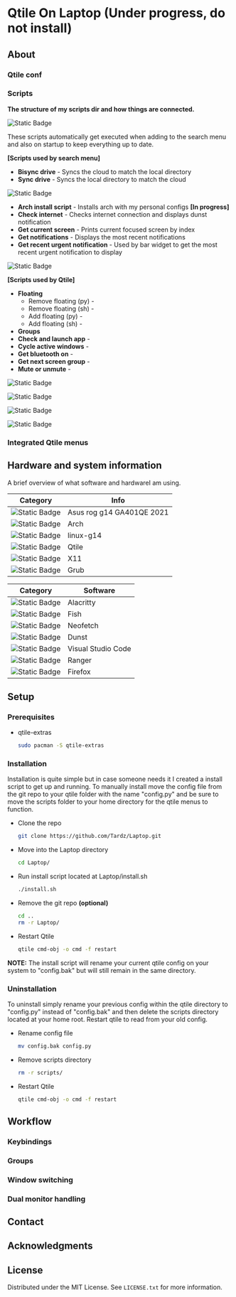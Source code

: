 # Qtile On Laptop **(Under progress, do not install)**

## About

### Qtile conf

### Scripts
**The structure of my scripts dir and how things are connected.**

![Static Badge](https://img.shields.io/badge/Drive-none?style=for-the-badge&color=%23bf616a)

These scripts automatically get executed when adding to the search menu and also on startup to keep everything up to date.  

**[Scripts used by search menu]**

* **Bisync drive** - Syncs the cloud to match the local directory
* **Sync drive** - Syncs the local directory to match the cloud

![Static Badge](https://img.shields.io/badge/Other-none?style=for-the-badge&color=%23d08770)

* **Arch install script** - Installs arch with my personal configs **[In progress]**
* **Check internet** - Checks internet connection and displays dunst notification
* **Get current screen** - Prints current focused screen by index
* **Get notifications** - Displays the most recent notifications
* **Get recent urgent notification** - Used by bar widget to get the most recent urgent notification to display

![Static Badge](https://img.shields.io/badge/Qtile-none?style=for-the-badge&color=%23ebcb8b)

**[Scripts used by Qtile]**

* **Floating**
   * Remove floating (py) - 
   * Remove floating (sh) - 
   * Add floating (py) - 
   * Add floating (sh) - 
* **Groups** 
* **Check and launch app** - 
* **Cycle active windows** - 
* **Get bluetooth on** - 
* **Get next screen group** - 
* **Mute or unmute** - 

![Static Badge](https://img.shields.io/badge/Rofi-none?style=for-the-badge&color=%23a3be8c)

![Static Badge](https://img.shields.io/badge/Systemd-none?style=for-the-badge&color=%238fbcbb)

![Static Badge](https://img.shields.io/badge/Term-none?style=for-the-badge&color=%2381A1C1)

![Static Badge](https://img.shields.io/badge/Udev-none?style=for-the-badge&color=%239B98B7)


### Integrated Qtile menus

## Hardware and system information
A brief overview of what software and hardwareI am using.

| Category           | Info                        |
|--------------------|-----------------------------|
|![Static Badge](https://img.shields.io/badge/Device-none?style=for-the-badge&logo=windows%20terminal&logoColor=%23bf616a&color=%23353b4a)|Asus rog g14 GA401QE 2021|
|![Static Badge](https://img.shields.io/badge/Os-none?style=for-the-badge&logo=windows%20terminal&logoColor=%23d08770&color=%23353b4a)|Arch|
|![Static Badge](https://img.shields.io/badge/Kernel-none?style=for-the-badge&logo=windows%20terminal&logoColor=%23ebcb8b&color=%23353b4a)|linux-g14|
|![Static Badge](https://img.shields.io/badge/Window%20manager-none?style=for-the-badge&logo=power%20virtual%20agents&logoColor=%23a3be8c&color=%23353b4a)|Qtile|
|![Static Badge](https://img.shields.io/badge/Display%20server-none?style=for-the-badge&logo=visual%20studio%20code&logoColor=%238fbcbb&color=%23353b4a)|X11|
|![Static Badge](https://img.shields.io/badge/Boot%20loader-none?style=for-the-badge&logo=files&logoColor=%2381A1C1&color=%23353b4a)|Grub|

| Category           | Software                    |
|--------------------|-----------------------------|
|![Static Badge](https://img.shields.io/badge/Terminal-none?style=for-the-badge&logo=windows%20terminal&logoColor=%23bf616a&color=%23353b4a)|Alacritty|
|![Static Badge](https://img.shields.io/badge/Shell-none?style=for-the-badge&logo=windows%20terminal&logoColor=%23d08770&color=%23353b4a)|Fish|
|![Static Badge](https://img.shields.io/badge/Fetch-none?style=for-the-badge&logo=windows%20terminal&logoColor=%23ebcb8b&color=%23353b4a)|Neofetch|
|![Static Badge](https://img.shields.io/badge/Notifications-none?style=for-the-badge&logo=power%20virtual%20agents&logoColor=%23a3be8c&color=%23353b4a)|Dunst|
|![Static Badge](https://img.shields.io/badge/Code%20Editor-none?style=for-the-badge&logo=visual%20studio%20code&logoColor=%238fbcbb&color=%23353b4a)|Visual Studio Code|
|![Static Badge](https://img.shields.io/badge/File%20manager-none?style=for-the-badge&logo=files&logoColor=%2381A1C1&color=%23353b4a)|Ranger|
|![Static Badge](https://img.shields.io/badge/Browser-none?style=for-the-badge&logo=firefox%20browser&logoColor=%239B98B7&color=%23353b4a)|Firefox|

## Setup

### Prerequisites
* qtile-extras

   ```sh
   sudo pacman -S qtile-extras
   ```

### Installation 
Installation is quite simple but in case someone needs it I created a install script to get up and running. To manually install move the config file from the git repo to your qtile folder with the name "config.py" and be sure to move the scripts folder to your home directory for the qtile menus to function.

* Clone the repo

   ```sh
   git clone https://github.com/Tardz/Laptop.git
   ```   
* Move into the Laptop directory
  
   ```sh
   cd Laptop/
   ```
* Run install script located at Laptop/install.sh
  
   ```sh
   ./install.sh
   ```

* Remove the git repo **(optional)**
  
   ```sh
   cd ..
   rm -r Laptop/
   ```

* Restart Qtile
  
   ```sh
   qtile cmd-obj -o cmd -f restart
   ```

**NOTE:** The install script will rename your current qtile config on your system to "config.bak" but will still remain in the same directory. 

### Uninstallation
To uninstall simply rename your previous config within the qtile directory to "config.py" instead of "config.bak" and then delete the scripts directory located at your home root. Restart qtile to read from your old config.

* Rename config file
  
   ```sh
   mv config.bak config.py
   ```

* Remove scripts directory
  
   ```sh
   rm -r scripts/
   ```

* Restart Qtile
  
   ```sh
   qtile cmd-obj -o cmd -f restart
   ```


## Workflow

### Keybindings
### Groups
### Window switching
### Dual monitor handling

## Contact

## Acknowledgments

## License

Distributed under the MIT License. See `LICENSE.txt` for more information.
